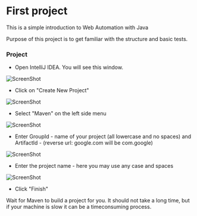 # First project

This is a simple introduction to Web Automation with Java

Purpose of this project is to get familiar with the structure and basic tests.

### Project

  -  Open IntelliJ IDEA. You will see this window. 

![ScreenShot](/qa-automation-lessons/WEB/Lesson1/images/step1.png "Step 2")

  -  Click on "Create New Project"

![ScreenShot](/qa-automation-lessons/WEB/Lesson1/images/step2.png?raw=true "Step 2")

  -  Select "Maven" on the left side menu

![ScreenShot](/qa-automation-lessons/WEB/Lesson1/images/step3.png?raw=true "Step 3")

  -  Enter GroupId - name of your project (all lowercase and no spaces) and ArtifactId - (reverse url: google.com will be com.google)

![ScreenShot](/qa-automation-lessons/WEB/Lesson1/images/step4.png?raw=true "Step 4")

  -  Enter the project name - here you may use any case and spaces

![ScreenShot](/qa-automation-lessons/WEB/Lesson1/images/step5.png?raw=true "Step 5")

  -  Click "Finish"


Wait for Maven to build a project for you. It should not take a long time, but if your machine is slow it can be a timeconsuming process.
